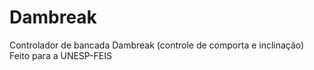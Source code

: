 # Dambreak
Controlador de bancada Dambreak (controle de comporta e inclinação)
Feito para a UNESP-FEIS
